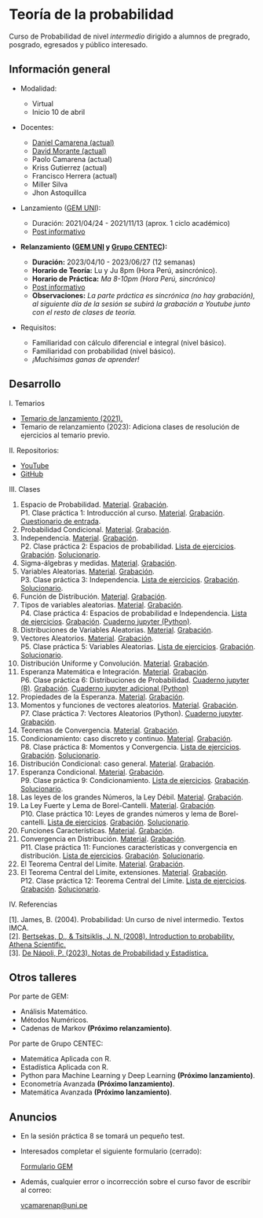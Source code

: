 # Teoría de la probabilidad

Curso de Probabilidad de nivel *intermedio* dirigido a alumnos de pregrado, posgrado, egresados y público interesado.



## Información general

- Modalidad: 

   - Virtual
   - Inicio 10 de abril

- Docentes: 

   - [Daniel Camarena (actual)](https://github.com/DanielCamarena)
   - [David Morante (actual)](https://github.com/Dlay05)
   - Paolo Camarena (actual)
   - Kriss Gutierrez (actual)
   - Francisco Herrera (actual)
   - Miller Silva
   - Jhon Astoquillca

- Lanzamiento ([GEM UNI](https://www.facebook.com/GEMFCUNI)):

   - Duración: 2021/04/24 - 2021/11/13 (aprox. 1 ciclo académico)
   - [Post informativo](https://www.facebook.com/GEMFCUNI/posts/pfbid025QnWHQb9F6HdTH8HNZiqf6SL1T19WXqCrdWwm41ccxiccLfUUBca9czd3AtG4Z3ul)

- **Relanzamiento ([GEM UNI](https://www.facebook.com/GEMFCUNI) y [Grupo CENTEC](https://www.facebook.com/grupocentec/)):** 
   
   - **Duración:** 2023/04/10 - 2023/06/27 (12 semanas)
   - **Horario de Teoría:** Lu y Ju 8pm (Hora Perú, asincrónico). 
   - **Horario de Práctica:** *Ma 8-10pm (Hora Perú, sincrónico)*
   - [Post informativo](https://www.facebook.com/236250423186775/posts/pfbid019KfqurWaoQT4ZTtRmyhciVj7uAqrAwN6cFpxqRfTeyYAYmx5e2DHr9kJ6UPyda4l/?sfnsn=mo&mibextid=RUbZ1f)
   - **Observaciones:** *La parte práctica es sincrónica (no hay grabación), al siguiente día de la sesión se subirá la grabación a Youtube junto con el resto de clases de teoría.*

- Requisitos:
   
   - Familiaridad con cálculo diferencial e integral (nivel básico).
   - Familiaridad con probabilidad (nivel básico).
   - *¡Muchísimas ganas de aprender!*


## Desarrollo

I. Temarios
   
   - [Temario de lanzamiento (2021).](https://drive.google.com/file/d/17OO3J11IpbBZYR6gERC-9_4Fh7VSzvHp/view?usp=share_link)
   - Temario de relanzamiento (2023): Adiciona clases de resolución de ejercicios al temario previo.

II. Repositorios:

   - [YouTube](https://youtube.com/playlist?list=PLYeULBCgR9DXFIZY_tX-FCOocFPqfu2IQ)
   - [GitHub](https://github.com/DanielCamarena/Cursos-Talleres/edit/main/Probabilidad_GEM/)

III. Clases

   1. Espacio de Probabilidad. [Material](https://drive.google.com/file/d/1OKCu-ILEGoG_iw693BtbzvaQlsTu7Q9U/view?usp=share_link). [Grabación](https://youtu.be/S3exXxAityg). <br>
   P1. Clase práctica 1: Introducción al curso. [Material](https://drive.google.com/file/d/1_SMegv2qD7sLHVUjKTA91anonvRGibVz/view?usp=share_link). [Grabación](https://youtu.be/ale_CkatOuY). [Cuestionario de entrada](https://forms.gle/WhVSdfikzS4N8yEXA). <br>
   2. Probabilidad Condicional. [Material](https://drive.google.com/file/d/10DPacAFxwR3ECfHxLW7UBsBZvSyL5R54/view?usp=share_link). [Grabación](https://youtu.be/F7QLhQ2Rs9U). <br>
   3. Independencia. [Material](https://drive.google.com/file/d/12AWRgalmjVyVM7EC-wdH9AmdzrxQA-e3/view?usp=share_link). [Grabación](https://youtu.be/Gq82OKxrlUg). <br>
   P2. Clase práctica 2: Espacios de probabilidad. [Lista de ejercicios](https://drive.google.com/file/d/1J5JyTnD5Ff_eiDbrw4lUxGqzgBnbVFdl/view?usp=share_link). [Grabación](https://youtu.be/3wnu6eKbPLw). [Solucionario](https://drive.google.com/file/d/1xzItB7sFVz-nwVrUaszbTp-n1HuvoDRs/view?usp=share_link). <br>
   4. Sigma-álgebras y medidas. [Material](https://drive.google.com/file/d/1nzaW3GMgz8sx6MfMbSNLAPAcTpWm1Aja/view?usp=share_link). [Grabación](https://youtu.be/CxMyLMm4Pf4). <br>
   5. Variables Aleatorias. [Material](https://drive.google.com/file/d/1nxy7fR-BNqMbVQRP4X0dKGqrWw5G74kC/view?usp=share_link). [Grabación](https://youtu.be/JXgDHkz5S-8). <br>
   P3. Clase práctica 3: Independencia. [Lista de ejercicios](https://drive.google.com/file/d/15Nlo0o-dzFROBqw2okstQcI4O5-8wrZi/view?usp=share_link). [Grabación](https://youtu.be/6tEBNiKSYc0). [Solucionario](https://drive.google.com/file/d/11iYAgzJ5awSE77_-19Gx6c2iRnKGE4nl/view?usp=share_link). <br>
   6. Función de Distribución. [Material](https://drive.google.com/file/d/19B64X3NddcwbAmuU598Djx7v5CluDCS0/view?usp=share_link). [Grabación](https://youtu.be/dkTglvD0ToU). <br>
   7. Tipos de variables aleatorias. [Material](https://drive.google.com/file/d/1xF0XOardCUvfbfC_bLCf8T7tCFnX3inB/view?usp=share_link). [Grabación](https://youtu.be/f-LM-_RZ9yc). <br>
   P4. Clase práctica 4: Espacios de probabilidad e Independencia. [Lista de ejercicios](https://drive.google.com/file/d/1rDgeg7kaZ1IHr2u0D6mUWCWQIx9VCfYr/view?usp=share_link). [Grabación](https://youtu.be/vmInSkDowdU). [Cuaderno jupyter (Python)](https://colab.research.google.com/drive/1rui-Z1tCZ6z3efnelYtmzvUdq-VA7N2S?usp=share_link). <br>
   8. Distribuciones de Variables Aleatorias. [Material](https://drive.google.com/file/d/1cO6gk9DWHcc35Eibj1jMSPjp3JnX8EOJ/view?usp=share_link). [Grabación](https://youtu.be/EkzT4guT8og). <br>
   9. Vectores Aleatorios. [Material](https://drive.google.com/file/d/1bkNDB3YAZXLCeagLTJMspl5ncFp4Q6pI/view?usp=share_link). [Grabación](https://youtu.be/yGhmEPOqdwE). <br>
   P5.  Clase práctica 5: Variables Aleatorias. [Lista de ejercicios](https://drive.google.com/file/d/1VQ0H3VOupwcVM5mfWy2RViAn-5H5pw-g/view?usp=share_link). [Grabación](https://youtu.be/0x0b240NLU4). [Solucionario](https://drive.google.com/file/d/1ZDDknXQTg_CxbPwV_zmGMk51JTn_xOXF/view?usp=share_link). <br>
   10. Distribución Uniforme y Convolución. [Material](https://drive.google.com/file/d/1Lg-xPiBnm5cPsT-rJnVxVkVcFSWMEC9m/view?usp=share_link). [Grabación](https://youtu.be/IwfjTGQGyR4). <br>
   11. Esperanza Matemática e Integración. [Material](https://drive.google.com/file/d/1rscVtTKJa_LJN5mIfEgaPRuce8JSm76_/view?usp=share_link). [Grabación](https://youtu.be/odHH5R9QubQ). <br>
   P6. Clase práctica 6: Distribuciones de Probabilidad. [Cuaderno jupyter (R)](https://colab.research.google.com/drive/1Gz5pBRG3twu94XY2yC_HG6ewNipP0HFz?usp=share_link). [Grabación](https://youtu.be/LeVpiefqALw). [Cuaderno jupyter adicional (Python)](https://colab.research.google.com/drive/1vK6aHjPGRyQ0xj4CwHmep_o4sVPqkbd1?usp=share_link) <br>
   12. Propiedades de la Esperanza. [Material](https://drive.google.com/file/d/11_jEqmOxNgKlGvlUby4HM8XEoXNIJV7F/view?usp=share_link). [Grabación](https://youtu.be/PIuKaasb98E). <br>
   13. Momentos y funciones de vectores aleatorios. [Material](https://drive.google.com/file/d/1FUQeFBUiMac2oNQ8TdJ6U2-zx86Lt9Tx/view?usp=share_link). [Grabación](https://youtu.be/aVbyDB7Mj1Q). <br>
   P7. Clase práctica 7: Vectores Aleatorios (Python). [Cuaderno jupyter](https://colab.research.google.com/drive/1ek06SajnzPU2QnI6OdRrFQugNic5mKHJ?usp=share_link). [Grabación](https://youtu.be/yBPJhHMFW5k). <br>   
   14. Teoremas de Convergencia. [Material](https://drive.google.com/file/d/1gWNqH4VkoltW7pR3HgxrSwwlP6MkKWDF/view?usp=share_link). [Grabación](https://youtu.be/SO5H9EO54ig). <br>
   15. Condicionamiento: caso discreto y continuo. [Material](https://drive.google.com/file/d/1PraDlldsI8i4Vaxnjz_LacUZ9VVpW5kj/view?usp=share_link). [Grabación](https://youtu.be/zXJPTCY_KYI). <br>
   P8. Clase práctica 8: Momentos y Convergencia. [Lista de ejercicios](). [Grabación](). [Solucionario](). <br>
   16. Distribución Condicional: caso general. [Material](https://drive.google.com/file/d/1zngssBMKjpd3uQdCXvkFg2spFuqQ8HGC/view?usp=share_link). [Grabación](https://youtu.be/ZfpN9hUtbRg). <br>
   17. Esperanza Condicional. [Material](https://drive.google.com/file/d/1kOMiyrTI-6PZAOiHJr2bvDxSGl2Nb-jU/view?usp=share_link). [Grabación](https://youtu.be/wxSyRbj2-U4). <br>
   P9. Clase práctica 9: Condicionamiento. [Lista de ejercicios](). [Grabación](). [Solucionario](). <br>
   18. Las leyes de los grandes Números, la Ley Débil. [Material](https://drive.google.com/file/d/1kOMiyrTI-6PZAOiHJr2bvDxSGl2Nb-jU/view?usp=share_link). [Grabación](https://youtu.be/W-IbfWVUyC4). <br>
   19. La Ley Fuerte y Lema de Borel-Cantelli. [Material](https://drive.google.com/file/d/124sXe3pRuw2k__7zfNiLdB8FF2VCZ0Lo/view?usp=share_link). [Grabación](https://youtu.be/OibyFFAoOFI). <br>
   P10. Clase práctica 10: Leyes de grandes números y lema de Borel-cantelli. [Lista de ejercicios](). [Grabación](). [Solucionario](). <br>
   20. Funciones Características. [Material](https://drive.google.com/file/d/1d2nGrSQKGy50NA-q2dSIwZdUltc7BK27/view?usp=share_link). [Grabación](https://youtu.be/i3RV6-BRdjM). <br>
   21. Convergencia en Distribución. [Material](https://drive.google.com/file/d/1QhFcCRyJo5xJG6-bUFqXPgct1Oo60S3I/view?usp=share_link). [Grabación](https://youtu.be/LIS3MqI0ynU). <br>
   P11. Clase práctica 11: Funciones características y convergencia en distribución. [Lista de ejercicios](). [Grabación](). [Solucionario](). <br>
   22. El Teorema Central del Límite. [Material](https://drive.google.com/file/d/1KtbbT69zEiXUu1oiWGjvV7tsId0jUEZc/view?usp=share_link). [Grabación](https://youtu.be/jRUE-cYxvGw). <br>
   23. El Teorema Central del Límite, extensiones. [Material](https://drive.google.com/file/d/1yeULQz5lL76EH-ROAdTE27970NP1PnaV/view?usp=share_link). [Grabación](https://youtu.be/zwBAw0Xca3k). <br>
   P12. Clase práctica 12: Teorema Central del Límite. [Lista de ejercicios](). [Grabación](). [Solucionario](). <br>
   
IV. Referencias
   
   [1]. James, B. (2004). Probabilidad: Un curso de nivel intermedio. Textos IMCA. <br>
   [2]. [Bertsekas, D., & Tsitsiklis, J. N. (2008). Introduction to probability. Athena Scientific.](https://www.vfu.bg/en/e-Learning/Math--Bertsekas_Tsitsiklis_Introduction_to_probability.pdf) <br>
   [3]. [De Nápoli, P. (2023). Notas de Probabilidad y Estadística.](http://mate.dm.uba.ar/~pdenapo/notas_de_proba.pdf) <br>

## Otros talleres

Por parte de GEM:

- Análisis Matemático.
- Métodos Numéricos.
- Cadenas de Markov **(Próximo relanzamiento)**.

Por parte de Grupo CENTEC:

- Matemática Aplicada con R.
- Estadística Aplicada con R.
- Python para Machine Learning y Deep Learning **(Próximo lanzamiento)**.
- Econometría Avanzada **(Próximo lanzamiento)**.
- Matemática Avanzada **(Próximo lanzamiento)**.


## Anuncios

- En la sesión práctica 8 se tomará un pequeño test.

- Interesados completar el siguiente formulario (cerrado):

  [Formulario GEM](https://forms.gle/SqNTUfKyCNH32mZR9)

- Además, cualquier error o incorrección sobre el curso favor de escribir al correo:

  vcamarenap@uni.pe
